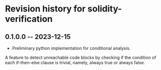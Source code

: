 # Revision history for solidity-verification

## 0.1.0.0 -- 2023-12-15

* Preliminary python implementation for conditional analysis.

A feature to detect unreachable code blocks by checking if the condition of each if-then-else clause is trivial, namely, always true or always false.

